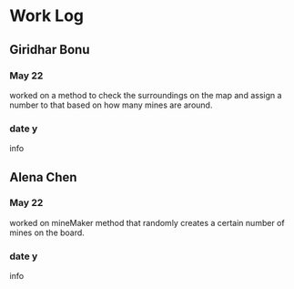 # Work Log

## Giridhar Bonu

### May 22

worked on a method to check the surroundings on the map and assign a number to that based on how many mines are around.

### date y

info


## Alena Chen

### May 22

worked on mineMaker method that randomly creates a certain number of mines on the board.

### date y

info
